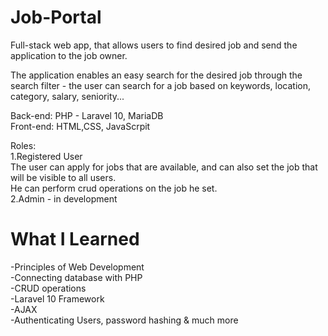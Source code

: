 # Job-Portal

Full-stack web app, that allows users to find desired job and send the application to the job owner.
<br>

The application enables an easy search for the desired job through the search filter - the user can search for a job based on keywords, location, category, salary, seniority...
<br>

Back-end: PHP - Laravel 10, MariaDB
<br>Front-end: HTML,CSS, JavaScrpit

Roles:<br>
1.Registered User
<br>
The user can apply for jobs that are available, and can also set the job that will be visible to all users.</br>
He can perform crud operations on the job he set.
<br>
2.Admin - in development


# What I Learned 
-Principles of Web Development <br>
-Connecting database with PHP <br>
-CRUD operations <br>
-Laravel 10 Framework <br>
-AJAX <br>
-Authenticating Users, password hashing
& much more

